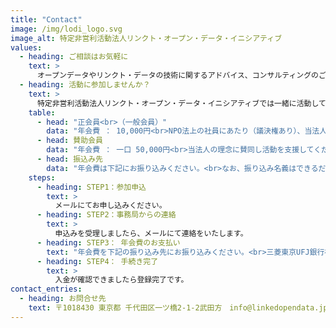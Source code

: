 ```yaml
---
title: "Contact"
image: /img/lodi_logo.svg
image_alt: 特定非営利活動法人リンクト・オープン・データ・イニシアティブ
values:
  - heading: ご相談はお気軽に
    text: >
      オープンデータやリンクト・データの技術に関するアドバイス、コンサルティングのご依頼を承っております。研究者、データサイエンティスト、エンジニアなど第一線で活躍する専門知識を持った多彩なメンバーが応対します。まずは、メールで概要をご連絡ください。
  - heading: 活動に参加しませんか？
    text: >
      特定非営利活動法人リンクト・オープン・データ・イニシアティブでは一緒に活動してくれる仲間を募集しています。
    table:
      - head: "正会員<br>（一般会員）"
        data: "年会費 ： 10,000円<br>NPO法上の社員にあたり（議決権あり）、当法人の運営や事業に主体的に関わる個人が対象です。LODやオープンガバメントに関する最先端の事業に参加していただけます。"
      - head: 賛助会員
        data: "年会費 ： 一口 50,000円<br>当法人の理念に賛同し活動を支援してくださる法人や団体を募集しております。<br>賛助会員の方には当法人主催のイベントやセミナーでの割引等の特典をご用意いたします。"
      - head: 振込み先
        data: "年会費は下記にお振り込みください。<br>なお、振り込み名義はできるだけ会員名と同一名義でお願いいたします。<br>三菱東京UFJ銀行神保町支店（店舗番号０１３）<br>普通<br>特定非営利活動法人リンクト・オープン・データ・イニシアティブ<br>トクテイヒエイリカツドウホウジン　リンクトオープンデータイニシアテイブ<br>口座番号：０４１９０６４"
    steps:
      - heading: STEP1：参加申込
        text: >
          メールにてお申し込みください。
      - heading: STEP2：事務局からの連絡
        text: >
          申込みを受理しましたら、メールにて連絡をいたします。
      - heading: STEP3： 年会費のお支払い
        text: "年会費を下記の振り込み先にお振り込みください。<br>三菱東京UFJ銀行神保町支店（店舗番号０１３）<br>普通<br>特定非営利活動法人リンクト・オープン・データ・イニシアティブ<br>トクテイヒエイリカツドウホウジン　リンクトオープンデータイニシアテイブ<br>口座番号：０４１９０６４"
      - heading: STEP4： 手続き完了
        text: >
          入金が確認できましたら登録完了です。
contact_entries:
  - heading: お問合せ先
    text: 〒1018430 東京都 千代田区一ツ橋2-1-2武田方　info@linkedopendata.jp
---
```

